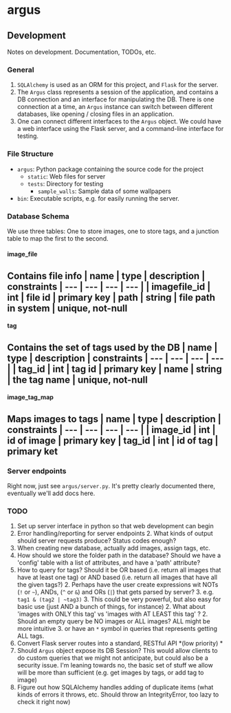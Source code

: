 # argus

## Development
Notes on development. Documentation, TODOs, etc. 

### General
1.  `SQLAlchemy` is used as an ORM for this project, and `Flask` for the server.
1. The `Argus` class represents a session of the application, and contains a DB connection and an interface for manipulating the DB. There is one connection at a time, an `Argus` instance can switch between different databases, like opening / closing files in an application. 
1. One can connect different interfaces to the `Argus` object. We could have a web interface using the Flask server, and a command-line interface for testing. 

### File Structure
 * `argus`: Python package containing the source code for the project
	* `static`: Web files for server
	* `tests`: Directory for testing
		* `sample_walls`: Sample data of some wallpapers
 * `bin`:  Executable scripts, e.g. for easily running the server.
 
### Database Schema
We use three tables: One to store images, one to store tags, and a junction table to map the first to the second.

#### **image_file**

Contains file info
| name | type | description | constraints
| --- | --- | --- |  --- |
| imagefile_id | int | file id | primary key
| path | string | file path in system | unique, not-null
 ---
#### **tag**

Contains the set of tags used by the DB
| name | type | description | constraints
| --- | --- | --- |  --- |
| tag_id | int | tag id | primary key
| name | string | the tag name | unique, not-null
 ---
#### **image_tag_map**

Maps images to tags
| name | type | description | constraints
| --- | --- | --- |  --- |
| image_id | int | id of image | primary key
| tag_id | int | id of tag | primary ket
 ---
 
### Server endpoints 
Right now, just see `argus/server.py`. It's pretty clearly documented there, eventually we'll add docs here. 

### TODO
1. Set up server interface in python so that web development can begin
1. Error handling/reporting for server endpoints
	2. What kinds of output should server requests produce? Status codes enough?
1. When creating new database, actually add images, assign tags, etc. 
1. How should we store the folder path in the database? Should we have a 'config' table with a list of attributes, and have a 'path' attribute?
1. How to query for tags? Should it be OR based (i.e. return all images that have at least one tag) or AND based (i.e. return all images that have all the given tags?)
	2.  Perhaps have the user create expressions wit NOTs (`!` or `~`), ANDs, (`^` or `&`) and ORs (`|`) that gets parsed by server?
		3. e.g. `tag1 & (tag2 | ~tag3)`
		3. This could be very powerful, but also easy for basic use (just AND a bunch of things, for instance)
	2. What about 'images with ONLY this tag' vs 'images with AT LEAST this tag' ?
	2. Should an empty query be NO images or ALL images? ALL might be more intuitive
		3. or have an `*` symbol in queries that represents getting ALL tags. 
1. Convert Flask server routes into a standard, RESTful API *(low priority) *
1. Should `Argus` object expose its DB Session? This would allow clients to do custom queries that we might not anticipate, but could also be a security issue. I'm leaning towards no, the basic set of stuff we allow will be more than sufficient (e.g. get images by tags, or add tag to image)
1.  Figure out how SQLAlchemy handles adding of duplicate items (what kinds of errors it throws, etc. Should throw an IntegrityError, too lazy to check it right now)